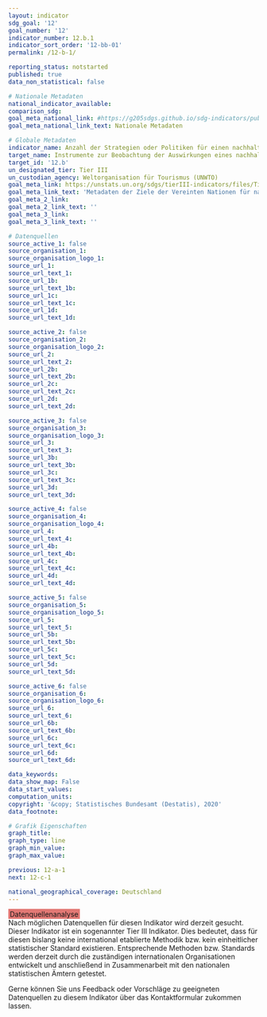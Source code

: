 ```yaml
---
layout: indicator
sdg_goal: '12'
goal_number: '12'
indicator_number: 12.b.1
indicator_sort_order: '12-bb-01'
permalink: /12-b-1/

reporting_status: notstarted
published: true
data_non_statistical: false

# Nationale Metadaten
national_indicator_available: 
comparison_sdg: 
goal_meta_national_link: #https://g205sdgs.github.io/sdg-indicators/public/MetaDe/12.b.1.pdf
goal_meta_national_link_text: Nationale Metadaten

# Globale Metadaten
indicator_name: Anzahl der Strategien oder Politiken für einen nachhaltigen Tourismus und umgesetzte Aktionspläne mit vereinbarten Kontroll- und Bewertungsinstrumenten
target_name: Instrumente zur Beobachtung der Auswirkungen eines nachhaltigen Tourismus, der Arbeitsplätze schafft und die lokale Kultur und lokale Produkte fördert, auf die nachhaltige Entwicklung entwickeln und anwenden
target_id: '12.b'
un_designated_tier: Tier III
un_custodian_agency: Weltorganisation für Tourismus (UNWTO)
goal_meta_link: https://unstats.un.org/sdgs/tierIII-indicators/files/Tier3-12-b-01.pdf
goal_meta_link_text: 'Metadaten der Ziele der Vereinten Nationen für nachhaltige Entwicklung'
goal_meta_2_link: 
goal_meta_2_link_text: ''
goal_meta_3_link: 
goal_meta_3_link_text: ''

# Datenquellen
source_active_1: false
source_organisation_1: 
source_organisation_logo_1: 
source_url_1: 
source_url_text_1: 
source_url_1b: 
source_url_text_1b: 
source_url_1c: 
source_url_text_1c: 
source_url_1d: 
source_url_text_1d: 

source_active_2: false
source_organisation_2: 
source_organisation_logo_2: 
source_url_2: 
source_url_text_2: 
source_url_2b: 
source_url_text_2b: 
source_url_2c: 
source_url_text_2c: 
source_url_2d: 
source_url_text_2d: 

source_active_3: false
source_organisation_3: 
source_organisation_logo_3: 
source_url_3: 
source_url_text_3: 
source_url_3b: 
source_url_text_3b: 
source_url_3c: 
source_url_text_3c: 
source_url_3d: 
source_url_text_3d: 

source_active_4: false
source_organisation_4: 
source_organisation_logo_4: 
source_url_4: 
source_url_text_4: 
source_url_4b: 
source_url_text_4b: 
source_url_4c: 
source_url_text_4c: 
source_url_4d: 
source_url_text_4d: 

source_active_5: false
source_organisation_5: 
source_organisation_logo_5: 
source_url_5: 
source_url_text_5: 
source_url_5b: 
source_url_text_5b: 
source_url_5c: 
source_url_text_5c: 
source_url_5d: 
source_url_text_5d: 

source_active_6: false
source_organisation_6: 
source_organisation_logo_6: 
source_url_6: 
source_url_text_6: 
source_url_6b: 
source_url_text_6b: 
source_url_6c: 
source_url_text_6c: 
source_url_6d: 
source_url_text_6d: 

data_keywords: 
data_show_map: False
data_start_values: 
computation_units: 
copyright: '&copy; Statistisches Bundesamt (Destatis), 2020'
data_footnote: 

# Grafik Eigenschaften
graph_title: 
graph_type: line
graph_min_value: 
graph_max_value: 

previous: 12-a-1
next: 12-c-1

national_geographical_coverage: Deutschland
---
```


<span style="background-color:#E27874;padding-bottom: 1px;padding-top: 2px;padding-left: 3px;padding-right: 3px;"> Datenquellenanalyse </span><br>
Nach möglichen Datenquellen für diesen Indikator wird derzeit gesucht.
Dieser Indikator ist ein sogenannter Tier III Indikator. Dies bedeutet, dass für diesen bislang keine international etablierte Methodik bzw. kein einheitlicher statistischer Standard existieren. 
Entsprechende Methoden bzw. Standards werden derzeit durch die zuständigen internationalen Organisationen entwickelt und anschließend in Zusammenarbeit mit den nationalen statistischen Ämtern getestet.

Gerne können Sie uns Feedback oder Vorschläge zu geeigneten Datenquellen zu diesem Indikator über das Kontaktformular zukommen lassen.